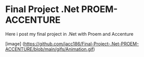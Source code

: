 # Final Project .Net PROEM-ACCENTURE
Here i post my final project in .Net with Proem and Accenture

[image] (https://github.com/jacc186/Final-Project-.Net-PROEM-ACCENTURE/blob/main/gifs/Animation.gif)
